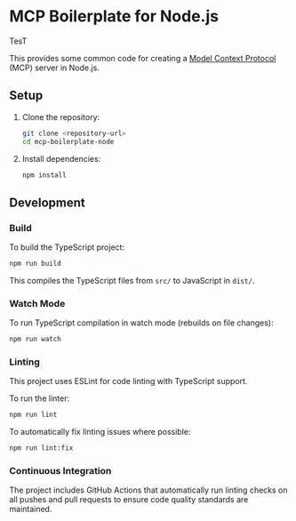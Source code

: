 # MCP Boilerplate for Node.js

TesT

This provides some common code for creating a [Model Context Protocol](https://modelcontextprotocol.io/introduction) (MCP) server in Node.js.

## Setup

1. Clone the repository:
   ```bash
   git clone <repository-url>
   cd mcp-boilerplate-node
   ```

2. Install dependencies:
   ```bash
   npm install
   ```

## Development

### Build

To build the TypeScript project:

```bash
npm run build
```

This compiles the TypeScript files from `src/` to JavaScript in `dist/`.

### Watch Mode

To run TypeScript compilation in watch mode (rebuilds on file changes):

```bash
npm run watch
```

### Linting

This project uses ESLint for code linting with TypeScript support.

To run the linter:

```bash
npm run lint
```

To automatically fix linting issues where possible:

```bash
npm run lint:fix
```

### Continuous Integration

The project includes GitHub Actions that automatically run linting checks on all pushes and pull requests to ensure code quality standards are maintained.
